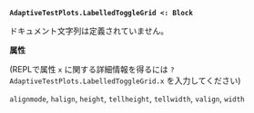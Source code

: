**`AdaptiveTestPlots.LabelledToggleGrid <: Block`**

ドキュメント文字列は定義されていません。

**属性**

(REPLで属性 `x` に関する詳細情報を得るには `?AdaptiveTestPlots.LabelledToggleGrid.x` を入力してください)

`alignmode`, `halign`, `height`, `tellheight`, `tellwidth`, `valign`, `width`
